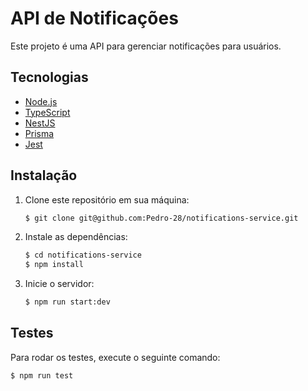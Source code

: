 # API de Notificações

Este projeto é uma API para gerenciar notificações para usuários.

## Tecnologias

- [Node.js](https://nodejs.org)
- [TypeScript](https://www.typescriptlang.org)
- [NestJS](https://nestjs.com)
- [Prisma](https://www.prisma.io)
- [Jest](https://jestjs.io)

## Instalação

1. Clone este repositório em sua máquina:

   ```sh
   $ git clone git@github.com:Pedro-28/notifications-service.git
   ```
2. Instale as dependências:

   ```sh
   $ cd notifications-service
   $ npm install
   ```
3. Inicie o servidor:

   ```sh
   $ npm run start:dev
   ```
## Testes

Para rodar os testes, execute o seguinte comando:

```sh
$ npm run test
```

